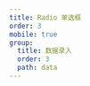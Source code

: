 ```yaml
---
title: Radio 单选框
order: 3
mobile: true
group:
  title: 数据录入
  order: 3
  path: data
---
```


<code src="../demo/Radio.jsx"></code>
<API src="../src/Radio.tsx"></API>
